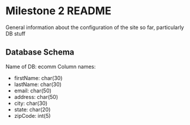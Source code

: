 # Milestone 2 README
General information about the configuration of the site so far, particularly DB stuff

## Database Schema
Name of DB: ecomm
Column names:
  - firstName: char(30)
  - lastName: char(30)
  - email: char(50)
  - address: char(50)
  - city: char(30)
  - state: char(20)
  - zipCode: int(5)

